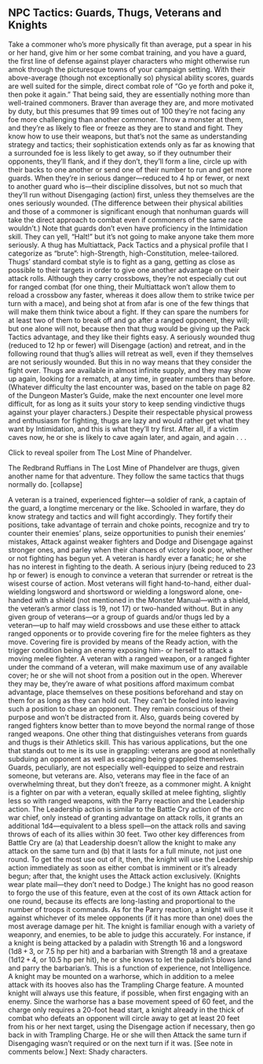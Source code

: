 ## NPC Tactics: Guards, Thugs, Veterans and Knights

Take a commoner who’s more physically fit than average, put a spear in his or her hand, give him or her some combat training, and you have a guard, the first line of defense against player characters who might otherwise run amok through the picturesque towns of your campaign setting.
With their above-average (though not exceptionally so) physical ability scores, guards are well suited for the simple, direct combat role of “Go ye forth and poke it, then poke it again.” That being said, they are essentially nothing more than well-trained commoners. Braver than average they are, and more motivated by duty, but this presumes that 99 times out of 100 they’re not facing any foe more challenging than another commoner. Throw a monster at them, and they’re as likely to flee or freeze as they are to stand and fight. They know how to use their weapons, but that’s not the same as understanding strategy and tactics; their sophistication extends only as far as knowing that a surrounded foe is less likely to get away, so if they outnumber their opponents, they’ll flank, and if they don’t, they’ll form a line, circle up with their backs to one another or send one of their number to run and get more guards. When they’re in serious danger—reduced to 4 hp or fewer, or next to another guard who is—their discipline dissolves, but not so much that they’ll run without Disengaging (action) first, unless they themselves are the ones seriously wounded. (The difference between their physical abilities and those of a commoner is significant enough that nonhuman guards will take the direct approach to combat even if commoners of the same race wouldn’t.)
Note that guards don’t even have proficiency in the Intimidation skill. They can yell, “Halt!” but it’s not going to make anyone take them more seriously.
A thug has Multiattack, Pack Tactics and a physical profile that I categorize as “brute”: high-Strength, high-Constitution, melee-tailored. Thugs’ standard combat style is to fight as a gang, getting as close as possible to their targets in order to give one another advantage on their attack rolls. Although they carry crossbows, they’re not especially cut out for ranged combat (for one thing, their Multiattack won’t allow them to reload a crossbow any faster, whereas it does allow them to strike twice per turn with a mace), and being shot at from afar is one of the few things that will make them think twice about a fight. If they can spare the numbers for at least two of them to break off and go after a ranged opponent, they will; but one alone will not, because then that thug would be giving up the Pack Tactics advantage, and they like their fights easy.
A seriously wounded thug (reduced to 12 hp or fewer) will Disengage (action) and retreat, and in the following round that thug’s allies will retreat as well, even if they themselves are not seriously wounded. But this in no way means that they consider the fight over. Thugs are available in almost infinite supply, and they may show up again, looking for a rematch, at any time, in greater numbers than before. (Whatever difficulty the last encounter was, based on the table on page 82 of the Dungeon Master’s Guide, make the next encounter one level more difficult, for as long as it suits your story to keep sending vindictive thugs against your player characters.)
Despite their respectable physical prowess and enthusiasm for fighting, thugs are lazy and would rather get what they want by Intimidation, and this is what they’ll try first. After all, if a victim caves now, he or she is likely to cave again later, and again, and again . . .


Click to reveal spoiler from The Lost Mine of Phandelver.


The Redbrand Ruffians in The Lost Mine of Phandelver are thugs, given another name for that adventure. They follow the same tactics that thugs normally do.
[collapse]


A veteran is a trained, experienced fighter—a soldier of rank, a captain of the guard, a longtime mercenary or the like. Schooled in warfare, they do know strategy and tactics and will fight accordingly. They fortify their positions, take advantage of terrain and choke points, recognize and try to counter their enemies’ plans, seize opportunities to punish their enemies’ mistakes, Attack against weaker fighters and Dodge and Disengage against stronger ones, and parley when their chances of victory look poor, whether or not fighting has begun yet. A veteran is hardly ever a fanatic; he or she has no interest in fighting to the death. A serious injury (being reduced to 23 hp or fewer) is enough to convince a veteran that surrender or retreat is the wisest course of action.
Most veterans will fight hand-to-hand, either dual-wielding longsword and shortsword or wielding a longsword alone, one-handed with a shield (not mentioned in the Monster Manual—with a shield, the veteran’s armor class is 19, not 17) or two-handed without. But in any given group of veterans—or a group of guards and/or thugs led by a veteran—up to half may wield crossbows and use these either to attack ranged opponents or to provide covering fire for the melee fighters as they move. Covering fire is provided by means of the Ready action, with the trigger condition being an enemy exposing him- or herself to attack a moving melee fighter. A veteran with a ranged weapon, or a ranged fighter under the command of a veteran, will make maximum use of any available cover; he or she will not shoot from a position out in the open. Wherever they may be, they’re aware of what positions afford maximum combat advantage, place themselves on these positions beforehand and stay on them for as long as they can hold out. They can’t be fooled into leaving such a position to chase an opponent. They remain conscious of their purpose and won’t be distracted from it. Also, guards being covered by ranged fighters know better than to move beyond the normal range of those ranged weapons.
One other thing that distinguishes veterans from guards and thugs is their Athletics skill. This has various applications, but the one that stands out to me is its use in grappling: veterans are good at nonlethally subduing an opponent as well as escaping being grappled themselves. Guards, peculiarly, are not especially well-equipped to seize and restrain someone, but veterans are. Also, veterans may flee in the face of an overwhelming threat, but they don’t freeze, as a commoner might.
A knight is a fighter on par with a veteran, equally skilled at melee fighting, slightly less so with ranged weapons, with the Parry reaction and the Leadership action. The Leadership action is similar to the Battle Cry action of the orc war chief, only instead of granting advantage on attack rolls, it grants an additional 1d4—equivalent to a bless spell—on the attack rolls and saving throws of each of its allies within 30 feet. Two other key differences from Battle Cry are (a) that Leadership doesn’t allow the knight to make any attack on the same turn and (b) that it lasts for a full minute, not just one round. To get the most use out of it, then, the knight will use the Leadership action immediately as soon as either combat is imminent or it’s already begun; after that, the knight uses the Attack action exclusively. (Knights wear plate mail—they don’t need to Dodge.) The knight has no good reason to forgo the use of this feature, even at the cost of its own Attack action for one round, because its effects are long-lasting and proportional to the number of troops it commands.
As for the Parry reaction, a knight will use it against whichever of its melee opponents (if it has more than one) does the most average damage per hit. The knight is familiar enough with a variety of weaponry, and enemies, to be able to judge this accurately. For instance, if a knight is being attacked by a paladin with Strength 16 and a longsword (1d8 + 3, or 7.5 hp per hit) and a barbarian with Strength 18 and a greataxe (1d12 + 4, or 10.5 hp per hit), he or she knows to let the paladin’s blows land and parry the barbarian’s. This is a function of experience, not Intelligence.
A knight may be mounted on a warhorse, which in addition to a melee attack with its hooves also has the Trampling Charge feature. A mounted knight will always use this feature, if possible, when first engaging with an enemy. Since the warhorse has a base movement speed of 60 feet, and the charge only requires a 20-foot head start, a knight already in the thick of combat who defeats an opponent will circle away to get at least 20 feet from his or her next target, using the Disengage action if necessary, then go back in with Trampling Charge. He or she will then Attack the same turn if Disengaging wasn’t required or on the next turn if it was. [See note in comments below.]
Next: Shady characters.
